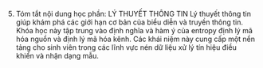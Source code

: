 5. Tóm tắt nội dung học phần: LÝ THUYẾT THÔNG TIN Lý thuyết thông tin giúp khám phá các giới hạn cơ bản của biểu diễn và truyền thông tin. Khóa học này tập trung vào định nghĩa và hàm ý của entropy định lý mã hóa nguồn và định lý mã hóa kênh. Các khái niệm này cung cấp một nền tảng cho sinh viên trong các lĩnh vực nén dữ liệu xử lý tín hiệu điều khiển và nhận dạng mẫu.
